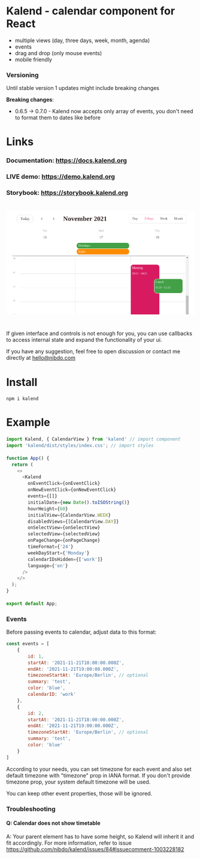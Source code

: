 # Kalend - calendar component for React

- multiple views (day, three days, week, month, agenda)
- events
- drag and drop (only mouse events)
- mobile friendly

### Versioning
Until stable version 1 updates might include breaking changes  

**Breaking changes**:
- 0.6.5 -> 0.7.0 - Kalend now accepts only array of events, you don't need to format them to dates like before
    
# Links
### Documentation: https://docs.kalend.org

### LIVE demo: https://demo.kalend.org

### Storybook: https://storybook.kalend.org  
  
  
#

![Alt text](screenshot.png?raw=true 'Title')

#

If given interface and controls is not enough for you, you can use callbacks to access internal state and expand the functionality of your ui.

If you have any suggestion, feel free to open discussion or contact me directly at hello@nibdo.com

# Install
```
npm i kalend
```
# Example

```js
import Kalend, { CalendarView } from 'kalend' // import component
import 'kalend/dist/styles/index.css'; // import styles

function App() {
  return (
    <>
      <Kalend
        onEventClick={onEventClick}
        onNewEventClick={onNewEventClick}
        events={[]}
        initialDate={new Date().toISOString()}
        hourHeight={60}
        initialView={CalendarView.WEEK}
        disabledViews={[CalendarView.DAY]}
        onSelectView={onSelectView}
        selectedView={selectedView}
        onPageChange={onPageChange}
        timeFormat={'24'}
        weekDayStart={'Monday'}
        calendarIDsHidden={['work']}
        language={'en'}
      />
    </>
  );
}

export default App;
```

### Events

Before passing events to calendar, adjust data to this format:
```js
const events = [
    {
        id: 1,
        startAt: '2021-11-21T18:00:00.000Z',
        endAt: '2021-11-21T19:00:00.000Z',
        timezoneStartAt: 'Europe/Berlin', // optional
        summary: 'test',
        color: 'blue',
        calendarID: 'work'
    },
    {
        id: 2,
        startAt: '2021-11-21T18:00:00.000Z',
        endAt: '2021-11-21T19:00:00.000Z',
        timezoneStartAt: 'Europe/Berlin', // optional
        summary: 'test',
        color: 'blue'
    }
]
```
According to your needs, you can set timezone for each event and also set default timezone with "timezone" prop in IANA format.
If you don't provide timezone prop, your system default timezone will be used.

You can keep other event properties, those will be ignored.

### Troubleshooting

#### Q: Calendar does not show timetable

A: Your parent element has to have some height, so Kalend will inherit it and fit accordingly. For more information, refer to issue https://github.com/nibdo/kalend/issues/84#issuecomment-1003228182
